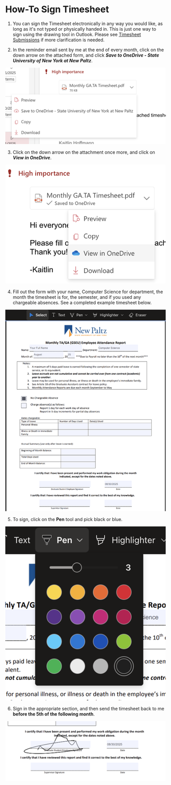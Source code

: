 # How-To Sign Timesheet

1. You can sign the Timesheet electronically in any way you would like, as long as it's not typed or physically handed in. This is just one way to sign using the drawing tool in Outlook. Please see [Timesheet Submissions](../../3%20Tasks%20and%20Responsibilities/Timesheets%20Submission.md) if more clarification is needed.

2. In the reminder email sent by me at the end of every month, click on the down arrow on the attached form, and click ***Save to OneDrive - State University of New York at New Paltz***.

![onedrive button](/images/timesheet_download.png)


3. Click on the down arrow on the attachment once more, and click on ***View in OneDrive***.

![onedrive button](/images/timesheet_onedrive.png)

4. Fill out the form with your name, Computer Science for department, the month the timesheet is for, the semester, and if you used any chargeable absences. See a completed example timesheet below.

![timesheet example](/images/timesheet_example.png)

5. To sign, click on the **Pen** tool and pick black or blue.

![pen tool](/images/timesheet_pen.png)

6. Sign in the appropriate section, and then send the timesheet back to me **before the 5th of the following month**. 

![timesheet signature example](/images/timesheet_signature.png)
